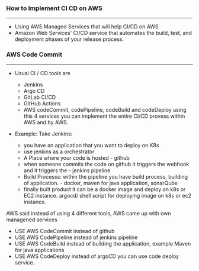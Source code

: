 ### How to Implement CI CD on AWS
___________________________________________________________________________________________________

- Using AWS Managed Services that will help CI/CD on AWS
- Amazon Web Services' CI/CD service that automates the build, test, and deployment phases of your release process.

### AWS Code Commit
___________________________________________________________________________________________________

- Usual CI / CD tools are
    - Jenkins
    - Argo CD
    - GitLab CI/CD
    - GitHub Actions
    - AWS codeCommit, codePipeline, codeBuild and codeDeploy using this 4 services you can implement the entire CI/CD provess within AWS and by AWS.



- Example: Take Jenkins: 
    - you have an application that you want to deploy on K8s 
    - use jenkins as a orchestrator
    - A Place where your code is hosted - github
    - when someone commits the code on github it triggers the webhook and it triggers the - jenkins pipeline
    - Build Processs: within the pipeline you have build process, building of application. - docker, maven for java application, sonarQube
    - finally built product it can be a docker image and deploy on k8s or EC2 instance. argocd/ shell script for deploying image on k8s or ec2 instance.

AWS said instead of using 4 different tools, AWS came up with own managened services
- USE AWS CodeCommit instead of github
- USE AWS CodePipeline instead of jenkins pipeline
- USE AWS CodeBuild instead of building the application, example Maven for java applications
- USE AWS CodeDeploy instead of argoCD you can use code deploy service. 



